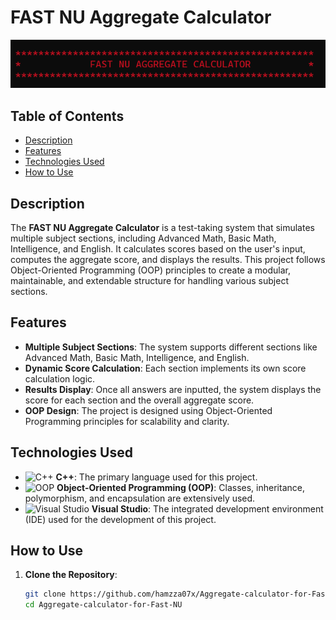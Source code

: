 # FAST NU Aggregate Calculator

![FAST NU Aggregate Calculator](https://raw.githubusercontent.com/hamzza07x/Aggregate-calculator-for-Fast-NU/refs/heads/master/FAST%20NU%20aggregate%20calculator.png)

## Table of Contents

- [Description](#description)
- [Features](#features)
- [Technologies Used](#technologies-used)
- [How to Use](#how-to-use)

## Description

The **FAST NU Aggregate Calculator** is a test-taking system that simulates multiple subject sections, including Advanced Math, Basic Math, Intelligence, and English. It calculates scores based on the user's input, computes the aggregate score, and displays the results. This project follows Object-Oriented Programming (OOP) principles to create a modular, maintainable, and extendable structure for handling various subject sections.

## Features

- **Multiple Subject Sections**: The system supports different sections like Advanced Math, Basic Math, Intelligence, and English.
- **Dynamic Score Calculation**: Each section implements its own score calculation logic.
- **Results Display**: Once all answers are inputted, the system displays the score for each section and the overall aggregate score.
- **OOP Design**: The project is designed using Object-Oriented Programming principles for scalability and clarity.

## Technologies Used

- ![C++](https://img.shields.io/badge/-C++-00599C?style=flat-square&logo=c%2B%2B&logoColor=white) **C++**: The primary language used for this project.
- ![OOP](https://img.shields.io/badge/Object--Oriented_Programming-007acc?style=flat-square&logo=java&logoColor=white) **Object-Oriented Programming (OOP)**: Classes, inheritance, polymorphism, and encapsulation are extensively used.
- ![Visual Studio](https://img.shields.io/badge/Visual_Studio-5C2D91?style=flat-square&logo=visual-studio&logoColor=white) **Visual Studio**: The integrated development environment (IDE) used for the development of this project.

## How to Use

1. **Clone the Repository**:

   ```bash
   git clone https://github.com/hamzza07x/Aggregate-calculator-for-Fast-NU.git
   cd Aggregate-calculator-for-Fast-NU
